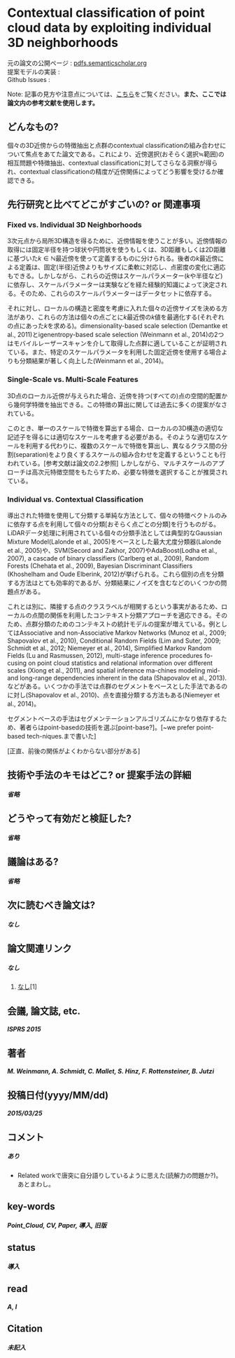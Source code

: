 # Contextual classification of point cloud data by exploiting individual 3D neighborhoods

元の論文の公開ページ : [pdfs.semanticscholar.org](https://pdfs.semanticscholar.org/8a02/611c1f049846d0daa5f7a8844676874020dd.pdf)  
提案モデルの実装 : []()  
Github Issues : []()  

Note: 記事の見方や注意点については、[こちら](/)をご覧ください。**また、ここでは論文内の参考文献を使用します。**

## どんなもの?
個々の3D近傍からの特徴抽出と点群のcontextual classificationの組み合わせについて焦点をあてた論文である。これにより、近傍選択(おそらく選択≒範囲)の相互問題や特徴抽出、contextual classificationに対してさらなる洞察が得られ、contextual classificationの精度が近傍関係によってどう影響を受けるか確認できる。

## 先行研究と比べてどこがすごいの? or 関連事項
### Fixed vs. Individual 3D Neighborhoods
3次元点から局所3D構造を得るために、近傍情報を使うことが多い。近傍情報の取得には固定半径を持つ球状や円筒状を使うもしくは、3D距離もしくは2D距離に基づいた$k \in \mathbb{N}$最近傍を使って定義するものに分けられる。後者の$k$最近傍による定義は、固定(半径)近傍よりもサイズに柔軟に対応し、点密度の変化に適応もできる。しかしながら、これらの近傍はスケールパラメーター($k$や半径など)に依存し、スケールパラメーターは実験などを経た経験的知識によって決定される。そのため、これらのスケールパラメーターはデータセットに依存する。

それに対し、ローカルの構造と密度を考慮に入れた個々の近傍サイズを決める方法があり、これらの方法は個々の点ごとに$k$最近傍の$k$値を最適化する(それぞれの点にあった$k$を求める)。dimensionality-based scale selection (Demantke et al., 2011)とigenentropy-based scale selection (Weinmann et al., 2014)の2つはモバイルレーザースキャンを介して取得した点群に適していることが証明されている。また、特定のスケールパラメータを利用した固定近傍を使用する場合よりも分類結果が著しく向上した(Weinmann et al., 2014)。

### Single-Scale vs. Multi-Scale Features
3D点のローカル近傍が与えられた場合、近傍を持つ(すべての)点の空間的配置から幾何学特徴を抽出できる。この特徴の算出に関しては過去に多くの提案がなされている。

このとき、単一のスケールで特徴を算出する場合、ローカルの3D構造の適切な記述子を得るには適切なスケールを考慮する必要がある。そのような適切なスケールを利用する代わりに、複数のスケールで特徴を算出し、異なるクラス間の分割(separation)をより良くするスケールの組み合わせを定義するということも行われている。[参考文献は論文の2.2参照] しかしながら、マルチスケールのアプローチは高次元特徴空間をもたらすため、必要な特徴を選択することが推奨されている。

### Individual vs. Contextual Classification
導出された特徴を使用して分類する単純な方法として、個々の特徴ベクトルのみに依存する点を利用して個々の分類[おそらく点ごとの分類]を行うものがる。LiDARデータ処理に利用されている個々の分類手法としては典型的なGaussian Mixture Model(Lalonde et al., 2005)をベースとした最大尤度分類器(Lalonde et al., 2005)や、SVM(Secord and Zakhor, 2007)やAdaBoost(Lodha et al., 2007), a cascade of binary classifiers (Carlberg et al., 2009), Random Forests (Chehata et al., 2009), Bayesian Discriminant Classifiers (Khoshelham and Oude Elberink, 2012)が挙げられる。これら個別の点を分類する方法はとても効率的であるが、分類結果にノイズを含むなどのいくつかの問題点がある。

これとは別に、隣接する点のクラスラベルが相関するという事実があるため、ローカルの点間の関係を利用したコンテキスト分類アプローチを適応できる。そのため、点群分類のためのコンテキストの統計モデルの提案が増えている。例としてはAssociative and non-Associative Markov Networks (Munoz et al., 2009; Shapovalov et al., 2010), Conditional Random Fields (Lim and Suter, 2009; Schmidt et al., 2012; Niemeyer et al., 2014), Simplified Markov Random Fields (Lu and Rasmussen, 2012), multi-stage inference procedures fo-cusing on point cloud statistics and relational information over different scales (Xiong et al., 2011), and spatial inference ma-chines modeling mid- and long-range dependencies inherent in the data (Shapovalov et al., 2013).などがある。いくつかの手法では点群のセグメントをベースとした手法であるのに対し(Shapovalov et al., 2010)、点を直接分類する方法もある(Niemeyer et al., 2014)。

セグメントベースの手法はセグメンテーションアルゴリズムにかなり依存するため、著者らはpoint-basedの技術を選ぶ[point-base?]。[~we prefer point-based tech-niques.まで書いた]

[正直、前後の関係がよくわからない部分がある]

## 技術や手法のキモはどこ? or 提案手法の詳細
##### 省略

## どうやって有効だと検証した?
##### 省略

## 議論はある?
##### 省略

## 次に読むべき論文は?
##### なし

## 論文関連リンク
##### なし
1. [なし]()[1]

## 会議, 論文誌, etc.
##### ISPRS 2015

## 著者
##### M. Weinmann, A. Schmidt, C. Mallet, S. Hinz, F. Rottensteiner, B. Jutzi

## 投稿日付(yyyy/MM/dd)
##### 2015/03/25

## コメント
##### あり
- Related workで唐突に自分語りしているように思えた(読解力の問題か?)。あとまわし。

## key-words
##### Point_Cloud, CV, Paper, 導入, 旧版

## status
##### 導入

## read
##### A, I

## Citation
##### 未記入